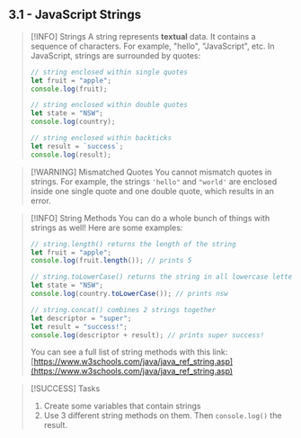## 3.1 - JavaScript Strings

> [!INFO] Strings
> A string represents **textual** data. It contains a sequence of characters. For example, "hello", "JavaScript", etc. In
> JavaScript, strings are surrounded by quotes:
> ```js
> // string enclosed within single quotes
> let fruit = "apple";
> console.log(fruit);
> 
> // string enclosed within double quotes
> let state = "NSW";
> console.log(country);
> 
> // string enclosed within backticks
> let result = `success`;
> console.log(result);
> ```

> [!WARNING] Mismatched Quotes
> You cannot mismatch quotes in strings. For example, the strings `'hello"` and `"world'` are enclosed inside one single quote and one double quote, which results in an error.

> [!INFO] String Methods
> You can do a whole bunch of things with strings as well! Here are some examples:
> ```js
> // string.length() returns the length of the string
> let fruit = "apple";
> console.log(fruit.length()); // prints 5
> 
> // string.toLowerCase() returns the string in all lowercase letters
> let state = "NSW";
> console.log(country.toLowerCase()); // prints nsw 
> 
> // string.concat() combines 2 strings together
> let descriptor = "super";
> let result = "success!";
> console.log(descriptor + result); // prints super success!
> ```
> You can see a full list of string methods with this link: [https://www.w3schools.com/java/java_ref_string.asp](https://www.w3schools.com/java/java_ref_string.asp)

> [!SUCCESS] Tasks
> 1. Create some variables that contain strings
> 2. Use 3 different string methods on them. Then `console.log()` the result. 


